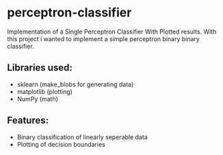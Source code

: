 # perceptron-classifier
Implementation of a Single Perceptron Classifier With Plotted results.
With this project i wanted to implement a simple perceptron binary binary classifier. 

## Libraries used:
- sklearn (make_blobs for generating data)
- matplotlib (plotting)
- NumPy (math)

## Features:
- Binary classification of linearly seperable data
- Plotting of decision boundaries
